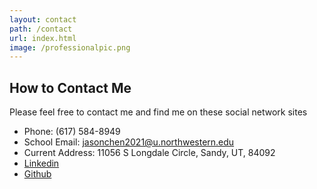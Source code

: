 ```yaml
---
layout: contact
path: /contact
url: index.html
image: /professionalpic.png 
---
```


## How to Contact Me

Please feel free to contact me and find me on these social network sites

* Phone: (617) 584-8949
* School Email: jasonchen2021@u.northwestern.edu
* Current Address: 11056 S Longdale Circle, Sandy, UT, 84092
* <a href="https://linkedin.cin/in/jasonchen1998">Linkedin</a>
* <a href="https://github.com/chen2156">Github</a>
